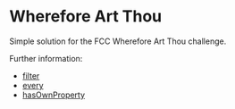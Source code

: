 # Wherefore Art Thou

Simple solution for the FCC Wherefore Art Thou challenge.

Further information:
*  [filter](https://developer.mozilla.org/en-US/docs/Web/JavaScript/Reference/Global_Objects/Array/filter)
*  [every](https://developer.mozilla.org/en-US/docs/Web/JavaScript/Reference/Global_Objects/Array/every)
*  [hasOwnProperty](https://developer.mozilla.org/en/docs/Web/JavaScript/Reference/Global_Objects/Object/hasOwnProperty)
